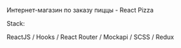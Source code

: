 Интернет-магазин по заказу пиццы - React Pizza

Stack:

ReactJS / Hooks / React Router / Mockapi / SCSS / Redux